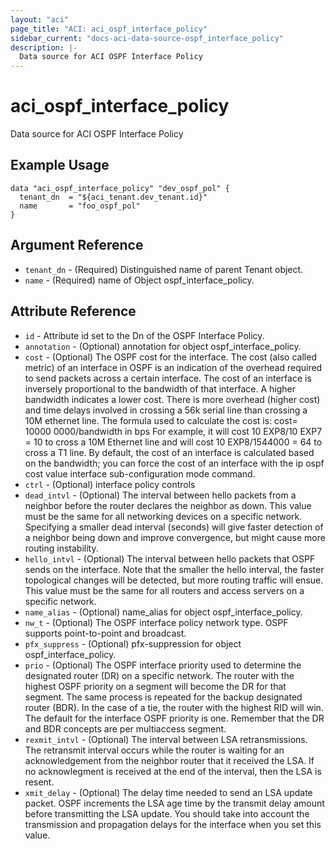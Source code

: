 ```yaml
---
layout: "aci"
page_title: "ACI: aci_ospf_interface_policy"
sidebar_current: "docs-aci-data-source-ospf_interface_policy"
description: |-
  Data source for ACI OSPF Interface Policy
---
```


# aci_ospf_interface_policy

Data source for ACI OSPF Interface Policy

## Example Usage

```hcl
data "aci_ospf_interface_policy" "dev_ospf_pol" {
  tenant_dn  = "${aci_tenant.dev_tenant.id}"
  name       = "foo_ospf_pol"
}
```

## Argument Reference

- `tenant_dn` - (Required) Distinguished name of parent Tenant object.
- `name` - (Required) name of Object ospf_interface_policy.

## Attribute Reference

- `id` - Attribute id set to the Dn of the OSPF Interface Policy.
- `annotation` - (Optional) annotation for object ospf_interface_policy.
- `cost` - (Optional) The OSPF cost for the interface. The cost (also called metric) of an interface in OSPF is an indication of the overhead required to send packets across a certain interface. The cost of an interface is inversely proportional to the bandwidth of that interface. A higher bandwidth indicates a lower cost. There is more overhead (higher cost) and time delays involved in crossing a 56k serial line than crossing a 10M ethernet line. The formula used to calculate the cost is: cost= 10000 0000/bandwidth in bps For example, it will cost 10 EXP8/10 EXP7 = 10 to cross a 10M Ethernet line and will cost 10 EXP8/1544000 = 64 to cross a T1 line. By default, the cost of an interface is calculated based on the bandwidth; you can force the cost of an interface with the ip ospf cost value interface sub-configuration mode command.
- `ctrl` - (Optional) interface policy controls
- `dead_intvl` - (Optional) The interval between hello packets from a neighbor before the router declares the neighbor as down. This value must be the same for all networking devices on a specific network. Specifying a smaller dead interval (seconds) will give faster detection of a neighbor being down and improve convergence, but might cause more routing instability.
- `hello_intvl` - (Optional) The interval between hello packets that OSPF sends on the interface. Note that the smaller the hello interval, the faster topological changes will be detected, but more routing traffic will ensue. This value must be the same for all routers and access servers on a specific network.
- `name_alias` - (Optional) name_alias for object ospf_interface_policy.
- `nw_t` - (Optional) The OSPF interface policy network type. OSPF supports point-to-point and broadcast.
- `pfx_suppress` - (Optional) pfx-suppression for object ospf_interface_policy.
- `prio` - (Optional) The OSPF interface priority used to determine the designated router (DR) on a specific network. The router with the highest OSPF priority on a segment will become the DR for that segment. The same process is repeated for the backup designated router (BDR). In the case of a tie, the router with the highest RID will win. The default for the interface OSPF priority is one. Remember that the DR and BDR concepts are per multiaccess segment.
- `rexmit_intvl` - (Optional) The interval between LSA retransmissions. The retransmit interval occurs while the router is waiting for an acknowledgement from the neighbor router that it received the LSA. If no acknowlegment is received at the end of the interval, then the LSA is resent.
- `xmit_delay` - (Optional) The delay time needed to send an LSA update packet. OSPF increments the LSA age time by the transmit delay amount before transmitting the LSA update. You should take into account the transmission and propagation delays for the interface when you set this value.
